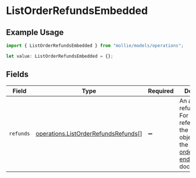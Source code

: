 # ListOrderRefundsEmbedded

## Example Usage

```typescript
import { ListOrderRefundsEmbedded } from "mollie/models/operations";

let value: ListOrderRefundsEmbedded = {};
```

## Fields

| Field                                                                                                                                                      | Type                                                                                                                                                       | Required                                                                                                                                                   | Description                                                                                                                                                |
| ---------------------------------------------------------------------------------------------------------------------------------------------------------- | ---------------------------------------------------------------------------------------------------------------------------------------------------------- | ---------------------------------------------------------------------------------------------------------------------------------------------------------- | ---------------------------------------------------------------------------------------------------------------------------------------------------------- |
| `refunds`                                                                                                                                                  | [operations.ListOrderRefundsRefunds](../../models/operations/listorderrefundsrefunds.md)[]                                                                 | :heavy_minus_sign:                                                                                                                                         | An array of refund objects. For a complete reference of the refund object, refer to the [Create order refund endpoint](create-order-refund) documentation. |